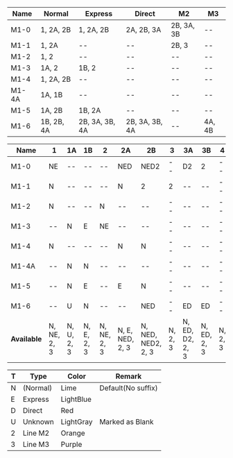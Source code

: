 | Name  | Normal | Express | Direct | M2 | M3 |
|---|---|---|---|---|---|
| M1-0  | 1, 2A, 2B| 1, 2A, 2B | 2A, 2B, 3A | 2B, 3A, 3B | -- |
| M1-1  | 1, 2A | -- | -- | 2B, 3 | -- |
| M1-2  | 1, 2 | -- | -- | -- | -- |
| M1-3  | 1A, 2 | 1B, 2 | -- | -- | -- |
| M1-4  | 1, 2A, 2B | -- | -- | -- | -- |
| M1-4A | 1A, 1B | -- | -- | -- | -- |
| M1-5  | 1A, 2B | 1B, 2A | -- | -- | -- |
| M1-6  | 1B, 2B, 4A | 2B, 3A, 3B, 4A | 2B, 3A, 3B, 4A | -- | 4A, 4B |

| Name  | 1 | 1A | 1B | 2 | 2A | 2B | 3 | 3A | 3B | 4 | 4A | 4B |
|---|---|---|---|---|---|---|---|---|---|---|---|---|
| M1-0  | NE | -- | -- | -- | NED | NED2 | -- | D2 | 2 | -- | -- | -- |
| M1-1  | N | -- | -- | -- | N | 2 | 2 | -- | -- | -- | -- | -- |
| M1-2  | N | -- | --| N | -- | -- | -- | -- | -- | -- | -- | -- |
| M1-3  | -- | N | E | NE | -- | -- | -- | -- | -- | -- | -- | -- |
| M1-4  | N | -- | -- | -- | N | N | -- | -- | -- | -- | -- | -- |
| M1-4A | -- | N | N | -- | -- | -- | -- | -- | -- | -- | -- | -- |
| M1-5 | -- | N | E | -- | E | N | -- | -- | -- | -- | -- | -- |
| M1-6 | -- | U | N | -- | -- | NED | -- | ED | ED | -- | NED3 | 3 |
| **Available** | N, NE, 2, 3 | N, U, 2, 3 | N, E, 2, 3 | N, NE, 2, 3 | N, E, NED, 2, 3 | N, NED, NED2, 2, 3 | N, 2, 3 | N, ED, D2, 2, 3 | N, ED, 2, 3 | N, 2, 3 | N, NED3, 2, 3 | N, 2, 3|

| T | Type | Color | Remark |
|---|---|---|---|
| N | (Normal) | Lime | Default(No suffix) |
| E | Express | LightBlue |
| D | Direct | Red |
| U | Unknown | LightGray | Marked as Blank |
| 2 | Line M2 | Orange |
| 3 | Line M3 | Purple |